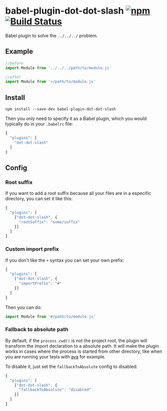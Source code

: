 # babel-plugin-dot-dot-slash [![npm](https://badge.fury.io/js/babel-plugin-dot-dot-slash.svg)](http://badge.fury.io/js/babel-plugin-dot-dot-slash) [![Build Status](https://travis-ci.org/schiehll/babel-plugin-dot-dot-slash.svg?branch=master)](https://travis-ci.org/schiehll/babel-plugin-dot-dot-slash)

Babel plugin to solve the `../../../` problem.

## Example
```js
//before
import Module from '../../../path/to/module.js'

//after
import Module from '+/path/to/module.js'
```

## Install
```
npm install --save-dev babel-plugin-dot-dot-slash
```

Then you only need to specify it as a Babel plugin, which you would typically do in your `.babelrc` file:
```js
{
  "plugins": [
    "dot-dot-slash"
  ]
}
```

## Config
### Root suffix
If you want to add a root suffix because all your files are in a especific directory, you can set it like this:
```js
{
  "plugins": [
    ["dot-dot-slash", {
      "rootSuffix": "some/suffix"
    }]
  ]
}
```

### Custom import prefix
If you don't like the `+` syntax you can set your own prefix:
```js
{
  "plugins": [
    ["dot-dot-slash", {
      "importPrefix": "#"
    }]
  ]
}
```

Then you can do:
```js
import Module from '#/path/to/module.js'
```
### Fallback to absolute path
By default, if the `process.cwd()` is not the project root, the plugin will transform the import declaration to a absolute path. 
It will make the plugin works in cases where the process is started from other directory, like when you are running your tests with [ava](https://github.com/sindresorhus/ava/issues/32) for example.

To disable it, just set the `fallbackToAbsolute` config to disabled:

```js
{
  "plugins": [
    ["dot-dot-slash", {
      "fallbackToAbsolute": "disabled"
    }]
  ]
}
```